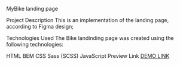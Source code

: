 MyBike landing page

Project Description
This is an implementation of the landing page, according to Figma design;

Technologies Used
The Bike landinding page was created using the following technologies:

HTML
BEM
CSS
Sass (SCSS)
JavaScript
Preview Link
    [DEMO LINK](https://VitaliyBondarenko1982.github.io/bike-landing/)




